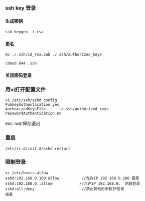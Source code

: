 
### ssh key 登录

#### 生成密钥

    ssh-keygen -t rsa 


#### 更名

    mv ./.ssh/id_rsa.pub ./.ssh/authorized_keys
    
    chmod 644 .ssh

#### 关闭密码登录

### 用vi打开配置文件

    vi /etc/ssh/sshd_config
    PubkeyAuthentication yes
    AuthorizedKeysFile      ~/.ssh/authorized_keys
    PasswordAuthentication no


esc :wq!保存退出
    
### 重启

    /etc/rc.d/init.d/sshd restart

    
### 限制登录

    vi /etc/hosts.allow
    sshd:192.168.0.100:allow          //允许IP 192.168.0.100 登录
    sshd:192.168.0.:allow            //允许IP 192.168.0.  网段登录 
    sshd:all:deny                     //禁止其他的所有IP登录
    或者
